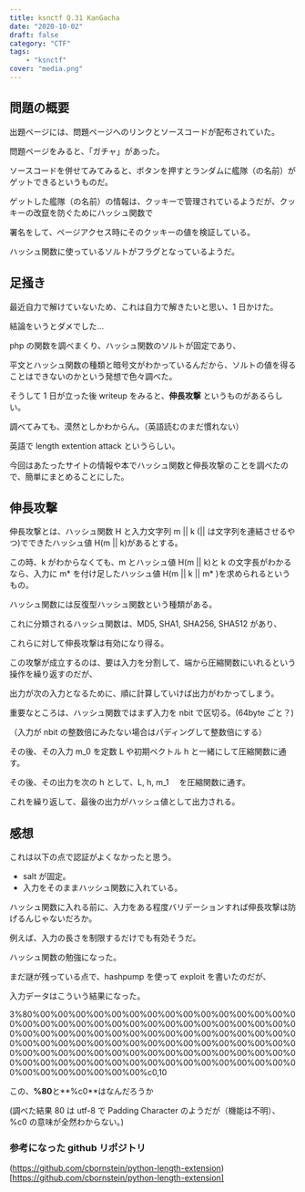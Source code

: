 ```yaml
---
title: ksnctf Q.31 KanGacha
date: "2020-10-02"
draft: false
category: "CTF"
tags:
    - "ksnctf"
cover: "media.png"
---
```


## 問題の概要

出題ページには、問題ページへのリンクとソースコードが配布されていた。

問題ページをみると、「ガチャ」があった。

ソースコードを併せてみてみると、ボタンを押すとランダムに艦隊（の名前）がゲットできるというものだ。

ゲットした艦隊（の名前）の情報は、クッキーで管理されているようだが、クッキーの改竄を防ぐためにハッシュ関数で

署名をして、ページアクセス時にそのクッキーの値を検証している。

ハッシュ関数に使っているソルトがフラグとなっているようだ。

## 足掻き

最近自力で解けていないため、これは自力で解きたいと思い、1 日かけた。

結論をいうとダメでした...

php の関数を調べまくり、ハッシュ関数のソルトが固定であり、

平文とハッシュ関数の種類と暗号文がわかっているんだから、ソルトの値を得ることはできないのかという発想で色々調べた。

そうして 1 日が立った後 writeup をみると、**伸長攻撃** というものがあるらしい。

調べてみても、漠然としかわからん。（英語読むのまだ慣れない）

英語で length extention attack というらしい。

今回はあたったサイトの情報や本でハッシュ関数と伸長攻撃のことを調べたので、簡単にまとめることにした。

## 伸長攻撃

伸長攻撃とは、ハッシュ関数 H と入力文字列 m || k (|| は文字列を連結させるやつ)でできたハッシュ値 H(m || k)があるとする。

この時、k がわからなくても、m とハッシュ値 H(m || k)と k の文字長がわかるなら、入力に m* を付け足したハッシュ値 H(m || k || m* )を求められるというもの。

ハッシュ関数には反復型ハッシュ関数という種類がある。

これに分類されるハッシュ関数は、MD5, SHA1, SHA256, SHA512 があり、

これらに対して伸長攻撃は有効になり得る。

この攻撃が成立するのは、要は入力を分割して、端から圧縮関数にいれるという操作を繰り返すのだが、

出力が次の入力となるために、順に計算していけば出力がわかってしまう。

重要なところは、ハッシュ関数ではまず入力を nbit で区切る。(64byte ごと？)

（入力が nbit の整数倍にみたない場合はパディングして整数倍にする）

その後、その入力 m_0 を定数 L や初期ベクトル h と一緒にして圧縮関数に通す。

その後、その出力を次の h として、L, h, m_1 　を圧縮関数に通す。

これを繰り返して、最後の出力がハッシュ値として出力される。

## 感想

これは以下の点で認証がよくなかったと思う。

-   salt が固定。
-   入力をそのままハッシュ関数に入れている。

ハッシュ関数に入れる前に、入力をある程度バリデーションすれば伸長攻撃は防げるんじゃないだろか。

例えば、入力の長さを制限するだけでも有効そうだ。

ハッシュ関数の勉強になった。

まだ謎が残っている点で、hashpump を使って exploit を書いたのだが、

入力データはこういう結果になった。

3\%80\%00\%00\%00\%00\%00\%00\%00\%00\%00\%00\%00\%00\%00\%00\%00\%00\%00\%00\%00\%00\%00\%00\%00\%00\%00\%00\%00\%00\%00\%00\%00\%00\%00\%00\%00\%00\%00\%00\%00\%00\%00\%00\%00\%00\%00\%00\%00\%00\%00\%00\%00\%00\%00\%00\%00\%00\%00\%00\%00\%00\%00\%00\%00\%00\%00\%00\%00\%00\%00\%00\%00\%00\%00\%00\%00\%00\%00\%00\%00\%00\%00\%00\%00\%00\%00\%00\%00\%00\%00\%00\%00\%00\%00\%00\%00\%00\%00\%00\%00\%00\%00\%00\%c0,10

この、**%80**と**%c0**はなんだろうか

(調べた結果 80 は utf-8 で Padding Character のようだが（機能は不明）、%c0 の意味が全然わからない。)

### 参考になった github リポジトリ

(https://github.com/cbornstein/python-length-extension)[https://github.com/cbornstein/python-length-extension]
